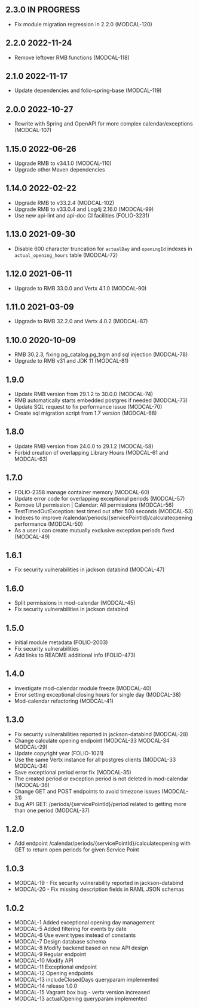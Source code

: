 ## 2.3.0 IN PROGRESS
* Fix module migration regression in 2.2.0 (MODCAL-120)

## 2.2.0 2022-11-24
* Remove leftover RMB functions (MODCAL-118)

## 2.1.0 2022-11-17
* Update dependencies and folio-spring-base (MODCAL-119)

## 2.0.0 2022-10-27
* Rewrite with Spring and OpenAPI for more complex calendar/exceptions (MODCAL-107)

## 1.15.0 2022-06-26
* Upgrade RMB to v34.1.0 (MODCAL-110)
* Upgrade other Maven dependencies

## 1.14.0 2022-02-22
* Upgrade RMB to v33.2.4 (MODCAL-102)
* Upgrade RMB to v33.0.4 and Log4j 2.16.0 (MODCAL-99)
* Use new api-lint and api-doc CI facilities (FOLIO-3231)

## 1.13.0 2021-09-30
* Disable 600 character truncation for `actualDay` and `openingId` indexes in `actual_opening_hours`
  table (MODCAL-72)

## 1.12.0 2021-06-11
* Upgrade to RMB 33.0.0 and Vertx 4.1.0 (MODCAL-90)

## 1.11.0 2021-03-09
* Upgrade to RMB 32.2.0 and Vertx 4.0.2 (MODCAL-87)

## 1.10.0 2020-10-09
* RMB 30.2.3, fixing pg_catalog.pg_trgm and sql injection (MODCAL-78)
* Upgrade to RMB v31 and JDK 11 (MODCAL-81)

## 1.9.0
* Update RMB version from 29.1.2 to 30.0.0 (MODCAL-74)
* RMB automatically starts embedded postgres if needed (MODCAL-73)
* Update SQL request to fix performance issue (MODCAL-70)
* Create sql migration script from 1.7 version (MODCAL-68)

## 1.8.0
* Update RMB version from 24.0.0 to 29.1.2 (MODCAL-58)
* Forbid creation of overlapping Library Hours (MODCAL-61 and MODCAL-63)

## 1.7.0
* FOLIO-2358 manage container memory (MODCAL-60)
* Update error code for overlapping exceptional periods (MODCAL-57)
* Remove UI permission | Calendar: All permissions (MODCAL-56)
* TestTimedOutException: test timed out after 500 seconds (MODCAL-53)
* Indexes to improve /calendar/periods/{servicePointId}/calculateopening performance (MODCAL-50)
* As a user i can create mutually exclusive exception periods fixed (MODCAL-49)

## 1.6.1
* Fix security vulnerabilities in jackson databind (MODCAL-47)

## 1.6.0
* Split permissions in mod-calendar (MODCAL-45)
* Fix security vulnerabilities in jackson databind

## 1.5.0
* Initial module metadata (FOLIO-2003)
* Fix security vulnerabilities
* Add links to README additional info (FOLIO-473)

## 1.4.0
* Investigate mod-calendar module freeze (MODCAL-40)
* Error setting exceptional closing hours for single day (MODCAL-38)
* Mod-calendar refactoring (MODCAL-41)

## 1.3.0
* Fix security vulnerabilities reported in jackson-databind (MODCAL-28)
* Change calculate opening endpoint (MODCAL-33 MODCAL-34 MODCAL-29)
* Update copyright year (FOLIO-1021)
* Use the same Vertx instance for all postgres clients (MODCAL-33 MODCAL-34)
* Save exceptional period error fix (MODCAL-35)
* The created period or exception period is not deleted in mod-calendar (MODCAL-36)
* Change GET and POST endpoints to avoid timezone issues (MODCAL-31)
* Bug API GET: /periods/{servicePointId}/period related to getting more than one period (MODCAL-37)

## 1.2.0
* Add endpoint /calendar/periods/{servicePointId}/calculateopening with GET to return open periods
  for given Service Point

## 1.0.3
* MODCAL-19 - Fix security vulnerability reported in jackson-databind
* MODCAL-20 - Fix missing description fields in RAML JSON schemas

## 1.0.2
* MODCAL-1 Added exceptional opening day management
* MODCAL-5 Added filtering for events by date
* MODCAL-6 Use event types instead of constants
* MODCAL-7 Design database schema
* MODCAL-8 Modify backend based on new API design
* MODCAL-9 Regular endpoint
* MODCAL-10 Modify API
* MODCAL-11 Exceptional endpoint
* MODCAL-12 Opening endpoints
* MODCAL-13 includeClosedDays queryparam implemented
* MODCAL-14 release 1.0.0
* MODCAL-15 Vagrant box bug - vertx version increased
* MODCAL-13 actualOpening queryparam implemented
